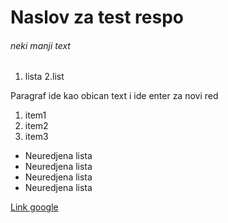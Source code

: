 # Naslov za test respo
###### neki manji text
1. lista
 2.list
 
Paragraf ide kao obican text
 i ide enter za novi red

1. item1
2. item2
3. item3

 * Neuredjena lista 
* Neuredjena lista 
* Neuredjena lista 
* Neuredjena lista 

[ Link google](https://www.google.com)